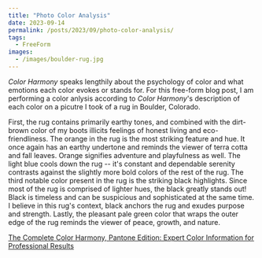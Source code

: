 ```yaml
---
title: "Photo Color Analysis"
date: 2023-09-14
permalink: /posts/2023/09/photo-color-analysis/
tags:
  - FreeForm
images:
  - /images/boulder-rug.jpg
---
```


_Color Harmony_ speaks lengthily about the psychology of color and what emotions each color evokes or stands for. For this free-form blog post, I am performing a color anlysis according to _Color Harmony_'s description of each color on a picutre I took of a rug in Boulder, Colorado.

First, the rug contains primarily earthy tones, and combined with the dirt-brown color of my boots illicits feelings of honest living and eco-friendliness. The orange in the rug is the most striking feature and hue. It once again has an earthy undertone and reminds the viewer of terra cotta and fall leaves. Orange signifies adventure and playfulness as well. The light blue cools down the rug -- it's constant and dependable serenity contrasts against the slightly more bold colors of the rest of the rug. The third notable color present in the rug is the striking black highlights. Since most of the rug is comprised of lighter hues, the black greatly stands out! Black is timeless and can be suspicious and sophisticated at the same time. I believe in this rug's context, black anchors the rug and exudes purpose and strength. Lastly, the pleasant pale green color that wraps the outer edge of the rug reminds the viewer of peace, growth, and nature.

[The Complete Color Harmony, Pantone Edition: Expert Color Information for Professional Results](https://www.amazon.com/Complete-Color-Harmony-Pantone-Professional/dp/1631592963)
